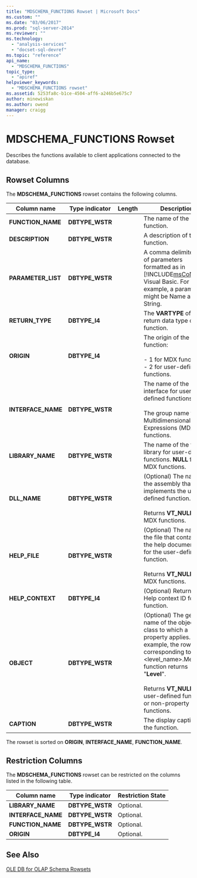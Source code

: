 ```yaml
---
title: "MDSCHEMA_FUNCTIONS Rowset | Microsoft Docs"
ms.custom: ""
ms.date: "03/06/2017"
ms.prod: "sql-server-2014"
ms.reviewer: ""
ms.technology: 
  - "analysis-services"
  - "docset-sql-devref"
ms.topic: "reference"
api_name: 
  - "MDSCHEMA_FUNCTIONS"
topic_type: 
  - "apiref"
helpviewer_keywords: 
  - "MDSCHEMA_FUNCTIONS rowset"
ms.assetid: 5253fa8c-b1ce-4504-aff6-a246b5e675c7
author: minewiskan
ms.author: owend
manager: craigg
---
```

# MDSCHEMA_FUNCTIONS Rowset
  Describes the functions available to client applications connected to the database.  
  
## Rowset Columns  
 The **MDSCHEMA_FUNCTIONS** rowset contains the following columns.  
  
|Column name|Type indicator|Length|Description|  
|-----------------|--------------------|------------|-----------------|  
|**FUNCTION_NAME**|**DBTYPE_WSTR**||The name of the function.|  
|**DESCRIPTION**|**DBTYPE_WSTR**||A description of the function.|  
|**PARAMETER_LIST**|**DBTYPE_WSTR**||A comma delimited list of parameters formatted as in [!INCLUDE[msCoName](../../../includes/msconame-md.md)] Visual Basic. For example, a parameter might be Name as String.|  
|**RETURN_TYPE**|**DBTYPE_I4**||The **VARTYPE** of the return data type of the function.|  
|**ORIGIN**|**DBTYPE_I4**||The origin of the function:<br /><br /> -   1 for MDX functions.<br />-   2 for user-defined functions.|  
|**INTERFACE_NAME**|**DBTYPE_WSTR**||The name of the interface for user-defined functions<br /><br /> The group name for Multidimensional Expressions (MDX) functions.|  
|**LIBRARY_NAME**|**DBTYPE_WSTR**||The name of the type library for user-defined functions. **NULL** for MDX functions.|  
|**DLL_NAME**|**DBTYPE_WSTR**||(Optional) The name of the assembly that implements the user-defined function.<br /><br /> Returns **VT_NULL** for MDX functions.|  
|**HELP_FILE**|**DBTYPE_WSTR**||(Optional) The name of the file that contains the help documentation for the user-defined function.<br /><br /> Returns **VT_NULL** for MDX functions.|  
|**HELP_CONTEXT**|**DBTYPE_I4**||(Optional) Returns the Help context ID for this function.|  
|**OBJECT**|**DBTYPE_WSTR**||(Optional) The generic name of the object class to which a property applies. For example, the rowset corresponding to the <level_name>.Members function returns "**Level**".<br /><br /> Returns **VT_NULL** for user-defined functions, or non-property MDX functions.|  
|**CAPTION**|**DBTYPE_WSTR**||The display caption for the function.|  
  
 The rowset is sorted on **ORIGIN**, **INTERFACE_NAME**, **FUNCTION_NAME**.  
  
## Restriction Columns  
 The **MDSCHEMA_FUNCTIONS** rowset can be restricted on the columns listed in the following table.  
  
|Column name|Type indicator|Restriction State|  
|-----------------|--------------------|-----------------------|  
|**LIBRARY_NAME**|**DBTYPE_WSTR**|Optional.|  
|**INTERFACE_NAME**|**DBTYPE_WSTR**|Optional.|  
|**FUNCTION_NAME**|**DBTYPE_WSTR**|Optional.|  
|**ORIGIN**|**DBTYPE_I4**|Optional.|  
  
## See Also  
 [OLE DB for OLAP Schema Rowsets](ole-db-for-olap-schema-rowsets.md)  
  
  
